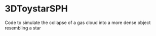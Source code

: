 # 3DToystarSPH
Code to simulate the collapse of a gas cloud into a more dense object resembling a star

